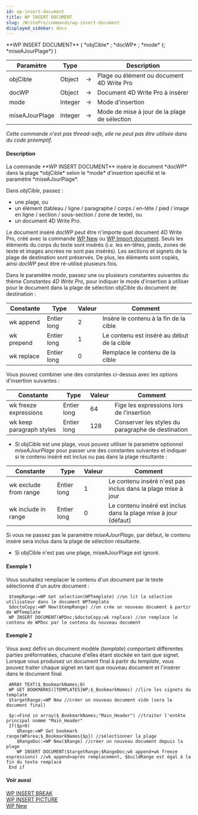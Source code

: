 ```yaml
---
id: wp-insert-document
title: WP INSERT DOCUMENT
slug: /WritePro/commands/wp-insert-document
displayed_sidebar: docs
---
```


<!--REF #_command_.WP INSERT DOCUMENT.Syntax-->**WP INSERT DOCUMENT** ( *objCible* ; *docWP* ; *mode* {; *miseAJourPlage*} )<!-- END REF-->
<!--REF #_command_.WP INSERT DOCUMENT.Params-->
| Paramètre | Type |  | Description |
| --- | --- | --- | --- |
| objCible | Object | &#8594;  | Plage ou élément ou document 4D Write Pro |
| docWP | Object | &#8594;  | Document 4D Write Pro à insérer |
| mode | Integer | &#8594;  | Mode d'insertion |
| miseAJourPlage | Integer | &#8594;  | Mode de mise à jour de la plage de sélection |

<!-- END REF-->

*Cette commande n'est pas thread-safe, elle ne peut pas être utilisée dans du code préemptif.*


#### Description 

<!--REF #_command_.WP INSERT DOCUMENT.Summary-->La commande **WP INSERT DOCUMENT** insère le document *docWP* dans la plage *objCible* selon le *mode* d'insertion spécifié et le paramètre *miseAJourPlage*.<!-- END REF-->

Dans *objCible*, passez :

* une plage, ou
* un élément (tableau / ligne / paragraphe / corps / en-tête / pied / image en ligne / section / sous-section / zone de texte), ou
* un document 4D Write Pro.

Le document inséré *docWP* peut être n'importe quel document 4D Write Pro, créé avec la commande [WP New](wp-new.md) ou [WP Import document](wp-import-document.md). Seuls les éléments du corps du texte sont insérés (*i.e.* les en-têtes, pieds, zones de texte et images ancrées ne sont pas insérés). Les sections et signets de la plage de destination sont préservés. De plus, les éléments sont copiés, ainsi *docWP* peut être ré-utilisé plusieurs fois.

Dans le paramètre *mode*, passez une ou plusieurs constantes suivantes du thème *Constantes 4D Write Pro*, pour indiquer le mode d'insertion à utiliser pour le document dans la plage de sélection objCible du document de destination :

| Constante  | Type        | Valeur | Comment                                    |
| ---------- | ----------- | ------ | ------------------------------------------ |
| wk append  | Entier long | 2      | Insère le contenu à la fin de la cible     |
| wk prepend | Entier long | 1      | Le contenu est inséré au début de la cible |
| wk replace | Entier long | 0      | Remplace le contenu de la cible            |

Vous pouvez combiner une des constantes ci-dessus avec les options d'insertion suivantes :

| Constante                | Type        | Valeur | Comment                                           |
| ------------------------ | ----------- | ------ | ------------------------------------------------- |
| wk freeze expressions    | Entier long | 64     | Fige les expressions lors de l'insertion          |
| wk keep paragraph styles | Entier long | 128    | Conserver les styles du paragraphe de destination |

* Si objCible est une plage, vous pouvez utiliser le paramètre optionnel *miseAJourPlage* pour passer une des constantes suivantes et indiquer si le contenu inséré est inclus ou pas dans la plage résultante :  
    
| Constante             | Type        | Valeur | Comment                                                         |  
| --------------------- | ----------- | ------ | --------------------------------------------------------------- |  
| wk exclude from range | Entier long | 1      | Le contenu inséré n'est pas inclus dans la plage mise à jour    |  
| wk include in range   | Entier long | 0      | Le contenu inséré est inclus dans la plage mise à jour (défaut) |  
    
Si vous ne passez pas le paramètre *miseAJourPlage*, par défaut, le contenu inséré sera inclus dans la plage de sélection résultante.
* Si objCible n'est pas une plage, miseAJourPlage est ignoré.

#### Exemple 1 

Vous souhaitez remplacer le contenu d'un document par le texte sélectionné d'un autre document :

```4d
 $tempRange:=WP Get selection(WPTemplate) //on lit la sélection utilisateur dans le document WPTemplate
 $doctoCopy:=WP New($tempRange) //on crée un nouveau document à partir de WPTemplate
 WP INSERT DOCUMENT(WPDoc;$doctoCopy;wk replace) //on remplace le contenu de WPDoc par le contenu du nouveau document
```

#### Exemple 2 

Vous avez défini un document modèle (*template*) comportant différentes parties préformatées, chacune d'elles étant stockée en tant que signet. Lorsque vous produisez un document final à partir du *template*, vous pouvez traiter chaque signet en tant que nouveau document et l'insérer dans le document final. 

```4d
 ARRAY TEXT($_BookmarkNames;0)
 WP GET BOOKMARKS([TEMPLATES]WP;$_BookmarkNames) //lire les signets du template
 $targetRange:=WP New //créer un nouveau document vide (sera le document final)
 
 $p:=Find in array($_BookmarkNames;"Main_Header") //traiter l'entête principal nommé "Main_Header"
 If($p>0)
    $Range:=WP Get bookmark range(WParea;$_BookmarkNames{$p}) //sélectionner la plage
    $RangeDoc:=WP New($Range) //créer un nouveau document depuis la plage
    WP INSERT DOCUMENT($targetRange;$RangeDoc;wk append+wk freeze expressions) //wk append=après remplacement, $buildRange est égal à la fin du texte remplacé
 End if
```

#### Voir aussi 

  
[WP INSERT BREAK](wp-insert-break.md)  
[WP INSERT PICTURE](wp-insert-picture.md)  
[WP New](wp-new.md)  